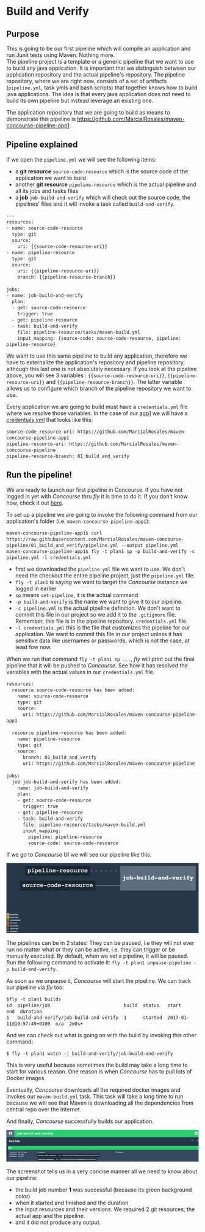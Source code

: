 # Build and Verify

## Purpose
This is going to be our first pipeline which will compile an application and run Junit tests using Maven. Nothing more.  
The pipeline project is a template or a generic pipeline that we want to use to build any java application. It is important
that we distinguish between our application repository and the actual pipeline's repository. The pipeline repository, where
we are right now, consists of a set of artifacts (`pipeline.yml`, task ymls and bash scripts) that together knows how to
build java applications. The idea is that every java application does not need to build its own pipeline but instead leverage
an existing one.

The application repository that we are going to build as means to demonstrate this pipeline is https://github.com/MarcialRosales/maven-concourse-pipeline-app1.

## Pipeline explained
If we open the `pipeline.yml` we will see the following items:
- a **git resource** `source-code-resource` which is the source code of the application we want to build
- another **git resource** `pipeline-resource` which is the actual pipeline and all its jobs and tasks files
- a **job** `job-build-and-verify` which will check out the source code, the pipelines' files and it will invoke a task
called `build-and-verify`.

```
---
resources:
- name: source-code-resource
  type: git
  source:
    uri: {{source-code-resource-uri}}
- name: pipeline-resource
  type: git
  source:
    uri: {{pipeline-resource-uri}}
    branch: {{pipeline-resource-branch}}

jobs:
- name: job-build-and-verify
  plan:
  - get: source-code-resource
    trigger: true
  - get: pipeline-resource
  - task: build-and-verify
    file: pipeline-resource/tasks/maven-build.yml
    input_mapping: {source-code: source-code-resource, pipeline: pipeline-resource}
```

We want to use this same pipeline to build any application, therefore we have to externalize the application's repository
 and pipeline repository, although this last one is not absolutely necessary. If you look at the pipeline above, you will see 3 variables : `{{source-code-resource-uri}}`, `{{pipeline-resource-uri}}` and `{{pipeline-resource-branch}}`. The latter variable
 allows us to configure which branch of the pipeline repository we want to use.

Every application we are going to build must have a `credentials.yml` file where we resolve those variables. In the case of our [app1](https://github.com/MarcialRosales/maven-concourse-pipeline-app1) we will have a [credentials.yml](https://github.com/MarcialRosales/maven-concourse-pipeline-app1/credentials.yml) that looks like this:

```
source-code-resource-uri: https://github.com/MarcialRosales/maven-concourse-pipeline-app1
pipeline-resource-uri: https://github.com/MarcialRosales/maven-concourse-pipeline
pipeline-resource-branch: 01_build_and_verify
```

## Run the pipeline!
We are ready to launch our first pipeline in Concourse. If you have not logged in yet with *Concourse* thru *fly* it is time to do it. If you don't know how, check it out [here](https://github.com/MarcialRosales/maven-concourse-pipeline#00---set-up-concourse).

To set up a pipeline we are going to invoke the following command from our application's folder (i.e. `maven-concourse-pipeline-app1`):
```
maven-concourse-pipeline-app1$ curl https://raw.githubusercontent.com/MarcialRosales/maven-concourse-pipeline/01_build_and_verify/pipeline.yml --output pipeline.yml
maven-concourse-pipeline-app1$ fly -t plan1 sp -p build-and-verify -c pipeline.yml -l credentials.yml
```
- first we downloaded the `pipeline.yml` file we want to use. We don't need the checkout the entire pipeline project, just the `pipeline.yml` file.
- `fly -t plan1` is saying we want to target the *Concourse* instance we logged in earlier
- `sp` means `set-pipeline`, it is the actual command
- `-p build-and-verify` is the name we want to give it to our pipeline.
- `-c pipeline.yml` is the actual pipeline definition. We don't want to commit this file in our project so we add it to the `.gitignore` file. Remember, this file is in the pipeline repository. `credentials.yml` file.
- `-l credentials.yml` this is the file that customizes the pipeline for our application. We want to commit this file in our project unless it has sensitive data like usernames or passwords, which is not the case, at least fow now.

When we run that command  `fly -t plan1 sp ...`, *fly* will print out the final pipeline that it will be pushed to *Concourse*. See how it has resolved the variables with the actual values in our `credentials.yml` file.

```
resources:
  resource source-code-resource has been added:
    name: source-code-resource
    type: git
    source:
      uri: https://github.com/MarcialRosales/maven-concourse-pipeline-app1

  resource pipeline-resource has been added:
    name: pipeline-resource
    type: git
    source:
      branch: 01_build_and_verify
      uri: https://github.com/MarcialRosales/maven-concourse-pipeline

jobs:
  job job-build-and-verify has been added:
    name: job-build-and-verify
    plan:
    - get: source-code-resource
      trigger: true
    - get: pipeline-resource
    - task: build-and-verify
      file: pipeline-resource/tasks/maven-build.yml
      input_mapping:
        pipeline: pipeline-resource
        source-code: source-code-resource
```

If we go to *Concourse* UI we will see our pipeline like this:

![Pipeline](pipeline1.png)

The pipelines can be in 2 states: They can be paused, i.e they will not ever run no matter what or they can be active, i.e. they can trigger or be manually executed. By default, when we set a pipeline, it will be paused. Run the following command to activate it:
`fly -t plan1 unpause-pipeline -p build-and-verify`.

As soon as we unpause it, *Concourse* will start the pipeline. We can track our pipeline via *fly* too:
```
$fly -t plan1 builds
id  pipeline/job                           build  status   start                     end  duration
1   build-and-verify/job-build-and-verify  1      started  2017-01-11@19:57:49+0100  n/a  2m0s+
```
And we can check out what is going on with the build by invoking this other command:
```
$ fly -t plan1 watch -j build-and-verify/job-build-and-verify
```
This is very useful because sometimes the build may take a long time to start for various reason. One reason is when *Concourse* has to pull lots of Docker images.

Eventually, *Concourse* downloads all the required docker images and invokes our `maven-build.yml` task. This task will take a long time to run because we will see that Maven is downloading all the dependencies from central repo over the internet.

And finally, *Concourse* successfully builds our application.

![Successful job](pipeline2.png)

The screenshot tells us in a very concise manner all we need to know about our pipeline:
- the build job number **1** was successful (because its green background color)
- when it started and finished and the duration
- the input resources and their versions. We required 2 git resources, the actual app and the pipeline.
- and it did not produce any output.
